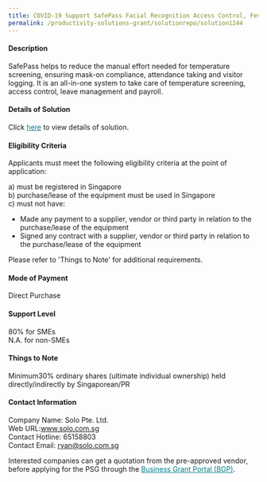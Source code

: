 ```yaml
---
title: COVID-19 Support SafePass Facial Recognition Access Control, Fever Screening & Attendance System-Package A (One Set)
permalink: /productivity-solutions-grant/solutionrepo/solution1244
---
```


#### Description

SafePass helps to reduce the manual effort needed for temperature screening, ensuring mask-on compliance, attendance taking and visitor logging. It is  an all-in-one system to take care of temperature screening, access control, leave management and payroll. 

#### Details of Solution

Click <a href='https://govassist.gobusiness.gov.sg/images/psg/Desensitised_Solo_Temp_Screening_Annex_3_Part_1.pdf' style='color:#037e8a'>here</a> to view details of solution.

#### Eligibility Criteria

Applicants must meet the following eligibility criteria at the point of application:

a) must be registered in Singapore <br>
b) purchase/lease of the equipment must be used in Singapore <br>
c) must not have:
- Made any payment to a supplier, vendor or third party in relation to the purchase/lease of the equipment
- Signed any contract with a supplier, vendor or third party in relation to the purchase/lease of the equipment

Please refer to 'Things to Note' for additional requirements.

#### Mode of Payment
Direct Purchase

#### Support Level
80% for SMEs <br>
N.A. for non-SMEs

#### Things to Note
Minimum30% ordinary shares (ultimate individual ownership) held directly/indirectly by Singaporean/PR

#### Contact Information
Company Name: Solo Pte. Ltd. <br>Web URL:www.solo.com.sg<br>Contact Hotline:  65158803<br>Contact Email: ryan@solo.com.sg  <br>

Interested companies can get a quotation from the pre-approved vendor, before applying for the PSG through the <a target='_blank' style='color:#037e8a' href='https://www.businessgrants.gov.sg/'>Business Grant Portal (BGP)</a>.
